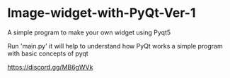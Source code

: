 # Image-widget-with-PyQt-Ver-1
A simple program to make your own widget using Pyqt5

Run 'main.py'
it will help to understand how PyQt works 
a simple program with basic concepts of pyqt 

https://discord.gg/MB6gWVk
